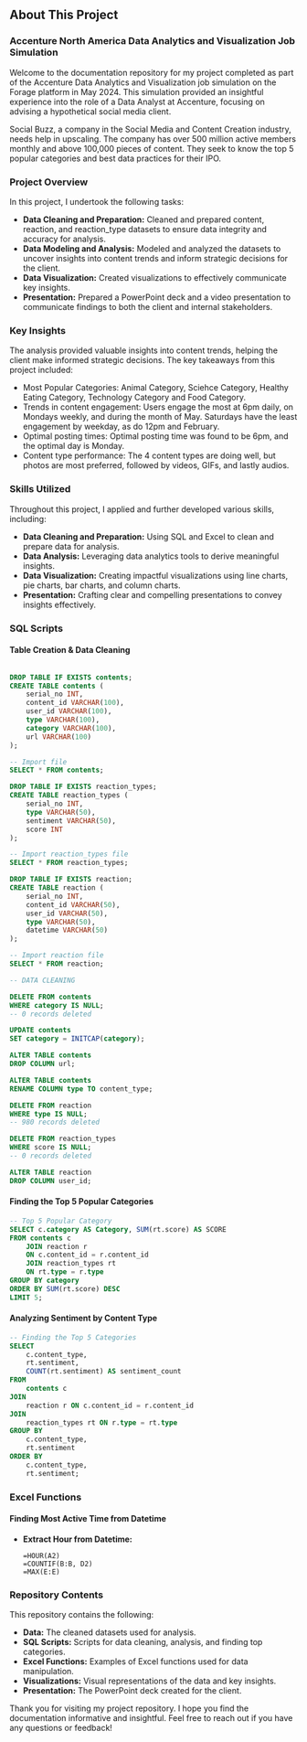 ## About This Project

### Accenture North America Data Analytics and Visualization Job Simulation

Welcome to the documentation repository for my project completed as part of the Accenture Data Analytics and Visualization job simulation on the Forage platform in May 2024. This simulation provided an insightful experience into the role of a Data Analyst at Accenture, focusing on advising a hypothetical social media client.

Social Buzz, a company in the Social Media and Content Creation industry, needs help in upscaling. The company has over 500 million active members monthly and above 100,000 pieces of content. They seek to know the top 5 popular categories and best data practices for their IPO.



### Project Overview

In this project, I undertook the following tasks:
- **Data Cleaning and Preparation:** Cleaned and prepared content, reaction, and reaction_type datasets to ensure data integrity and accuracy for analysis.
- **Data Modeling and Analysis:** Modeled and analyzed the datasets to uncover insights into content trends and inform strategic decisions for the client.
- **Data Visualization:** Created visualizations to effectively communicate key insights.
- **Presentation:** Prepared a PowerPoint deck and a video presentation to communicate findings to both the client and internal stakeholders.


### Key Insights

The analysis provided valuable insights into content trends, helping the client make informed strategic decisions. The key takeaways from this project included:
- Most Popular Categories: Animal Category, Sciehce Category, Healthy Eating Category, Technology Category and Food Category.
- Trends in content engagement: Users engage the most at 6pm daily, on Mondays weekly, and during the month of May. Saturdays have the least engagement by weekday, as do 12pm and February.
- Optimal posting times: Optimal posting time was found to be 6pm, and the optimal day is Monday.
- Content type performance: The 4 content types are doing well, but photos are most preferred, followed by videos, GIFs, and lastly audios.

### Skills Utilized

Throughout this project, I applied and further developed various skills, including:
- **Data Cleaning and Preparation:** Using SQL and Excel to clean and prepare data for analysis.
- **Data Analysis:** Leveraging data analytics tools to derive meaningful insights.
- **Data Visualization:** Creating impactful visualizations using line charts, pie charts, bar charts, and column charts.
- **Presentation:** Crafting clear and compelling presentations to convey insights effectively.

### SQL Scripts

#### Table Creation & Data Cleaning

```sql

DROP TABLE IF EXISTS contents;
CREATE TABLE contents (
    serial_no INT,
    content_id VARCHAR(100),
    user_id VARCHAR(100),
    type VARCHAR(100),
    category VARCHAR(100),
    url VARCHAR(100)
);

-- Import file
SELECT * FROM contents;

DROP TABLE IF EXISTS reaction_types;
CREATE TABLE reaction_types (
    serial_no INT,
    type VARCHAR(50),
    sentiment VARCHAR(50),
    score INT
);

-- Import reaction_types file
SELECT * FROM reaction_types;

DROP TABLE IF EXISTS reaction;
CREATE TABLE reaction (
    serial_no INT,
    content_id VARCHAR(50),
    user_id VARCHAR(50),
    type VARCHAR(50),
    datetime VARCHAR(50)
);

-- Import reaction file
SELECT * FROM reaction;

-- DATA CLEANING

DELETE FROM contents
WHERE category IS NULL;
-- 0 records deleted

UPDATE contents
SET category = INITCAP(category);

ALTER TABLE contents
DROP COLUMN url;

ALTER TABLE contents
RENAME COLUMN type TO content_type;

DELETE FROM reaction
WHERE type IS NULL;
-- 980 records deleted

DELETE FROM reaction_types
WHERE score IS NULL;
-- 0 records deleted

ALTER TABLE reaction
DROP COLUMN user_id;
```

#### Finding the Top 5 Popular Categories

```sql
-- Top 5 Popular Category
SELECT c.category AS Category, SUM(rt.score) AS SCORE
FROM contents c
    JOIN reaction r
    ON c.content_id = r.content_id
    JOIN reaction_types rt
    ON rt.type = r.type
GROUP BY category
ORDER BY SUM(rt.score) DESC
LIMIT 5;
```

#### Analyzing Sentiment by Content Type

```sql
-- Finding the Top 5 Categories
SELECT 
    c.content_type, 
    rt.sentiment, 
    COUNT(rt.sentiment) AS sentiment_count
FROM 
    contents c
JOIN 
    reaction r ON c.content_id = r.content_id
JOIN 
    reaction_types rt ON r.type = rt.type
GROUP BY 
    c.content_type, 
    rt.sentiment
ORDER BY 
    c.content_type, 
    rt.sentiment;
```

### Excel Functions

#### Finding Most Active Time from Datetime

- **Extract Hour from Datetime:**

  ```excel
  =HOUR(A2)
  =COUNTIF(B:B, D2)
  =MAX(E:E)
  ```

### Repository Contents

This repository contains the following:
- **Data:** The cleaned datasets used for analysis.
- **SQL Scripts:** Scripts for data cleaning, analysis, and finding top categories.
- **Excel Functions:** Examples of Excel functions used for data manipulation.
- **Visualizations:** Visual representations of the data and key insights.
- **Presentation:** The PowerPoint deck created for the client.

Thank you for visiting my project repository. I hope you find the documentation informative and insightful. Feel free to reach out if you have any questions or feedback!
```
